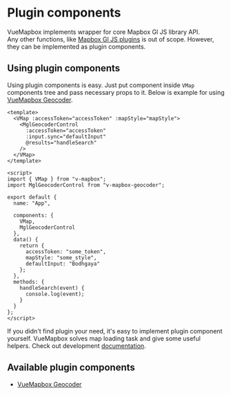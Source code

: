 # Plugin components

VueMapbox implements wrapper for core Mapbox Gl JS library API.  
Any other functions, like [Mapbox Gl JS plugins](https://docs.mapbox.com/mapbox-gl-js/plugins/) is out of scope.
However, they can be implemented as plugin components.

## Using plugin components

Using plugin components is easy. Just put component inside `VMap` components tree and pass necessary props to it.
Below is example for using [VueMapbox Geocoder](https://github.com/soal/vue-mapbox-geocoder).

```vue
<template>
  <VMap :accessToken="accessToken" :mapStyle="mapStyle">
    <MglGeocoderControl
      :accessToken="accessToken"
      :input.sync="defaultInput"
      @results="handleSearch"
    />
  </VMap>
</template>

<script>
import { VMap } from "v-mapbox";
import MglGeocoderControl from "v-mapbox-geocoder";

export default {
  name: "App",

  components: {
    VMap,
    MglGeocoderControl
  },
  data() {
    return {
      accessToken: "some_token",
      mapStyle: "some_style",
      defaultInput: "Bodhgaya"
    };
  },
  methods: {
    handleSearch(event) {
      console.log(event);
    }
  }
};
</script>
```

If you didn't find plugin your need, it's easy to implement plugin component yourself.
VueMapbox solves map loading task and give some useful helpers.
Check out development [documentation](/plugin-components/plugin-components-development.md).

## Available plugin components

- [VueMapbox Geocoder](https://github.com/soal/vue-mapbox-geocoder)

